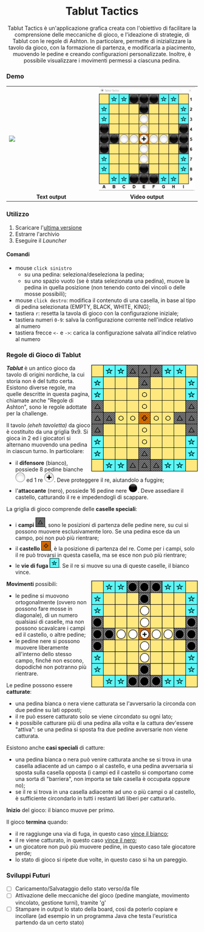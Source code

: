 <h1 align="center">Tablut Tactics</h1>

<div align="center">
  Tablut Tactics è un'applicazione grafica creata con l'obiettivo di facilitare la comprensione delle meccaniche di gioco, e l'ideazione di strategie, di Tablut con le regole di Ashton.
  In particolare, permette di inizializzare la tavolo da gioco, con la formazione di partenza, e modificarla a piacimento, muovendo le pedine e creando configurazioni personalizzate.
  Inoltre, è possibile visualizzare i movimenti permessi a ciascuna pedina.
</div>



### Demo
<table>
  <tr>
    <td width="47%"><img src="./Tablut/gfx/demo_text_output.gif"/></td>
    <td width="53%"><img src="./Tablut/gfx/demo_video_output.gif"/></td>
  </tr>
  <tr align="center">
    <td><b>Text output</b></td>
    <td><b>Video output</b></td>
  </tr>
</table>

### Utilizzo
1. Scaricare l'[ultima versione](https://github.com/mikyll/TablutTactics/releases/latest)
2. Estrarre l'archivio
3. Eseguire il *Launcher*

#### Comandi
- mouse `click sinistro`
  - su una pedina: seleziona/deseleziona la pedina;
  - su uno spazio vuoto (se è stata selezionata una pedina), muove la pedina in quella posizione (non tenendo conto dei vincoli o delle mosse possibili);
- mouse `click destro`: modifica il contenuto di una casella, in base al tipo di pedina selezionata (EMPTY, BLACK, WHITE, KING);
- tastiera `r`: resetta la tavola di gioco con la configurazione iniziale;
- tastiera numeri `0-9`: salva la configurazione corrente nell'indice relativo al numero
- tastiera frecce `<-` e `->`: carica la configurazione salvata all'indice relativo al numero

### Regole di Gioco di Tablut
<img align="right" width="280" height="280" src="https://github.com/mikyll/TablutTactics/blob/main/Tablut/gfx/boardBase.png">

**_Tablut_** è un antico gioco da tavolo di origini nordiche, la cui storia non è del tutto certa.
Esistono diverse regole, ma quelle descritte in questa pagina, chiamate anche "Regole di Ashton", sono le regole adottate per la challenge.

Il tavolo *(eheh tavoletta)* da gioco è costituito da una griglia 9x9. Si gioca in 2 ed i giocatori si alternano muovendo una pedina in ciascun turno. In particolare:
- il **difensore** (bianco), possiede 8 pedine bianche <img width="25" src="https://github.com/Gionnino9000/Gionnino9000/blob/main/Tablut/src/it/unibo/ai/didattica/competition/tablut/gui/resources/White.png"/>
ed 1 re <img width="25" src="https://github.com/Gionnino9000/Gionnino9000/blob/main/Tablut/src/it/unibo/ai/didattica/competition/tablut/gui/resources/ImmagineRe.png"/>.
Deve proteggere il re, aiutandolo a fuggire;
- l'**attaccante** (nero), possiede 16 pedine nere <img width="25" src="https://github.com/Gionnino9000/Gionnino9000/blob/main/Tablut/src/it/unibo/ai/didattica/competition/tablut/gui/resources/Black2.png"/>.
Deve assediare il castello, catturando il re e impedendogli di scappare.

La griglia di gioco comprende delle **caselle speciali**:
- i **campi** <img width="25" src="https://github.com/Gionnino9000/Gionnino9000/blob/main/Tablut/src/it/unibo/ai/didattica/competition/tablut/gui/resources/camp.png"/>, 
sono le posizioni di partenza delle pedine nere, su cui si possono muovere esclusivamente loro. Se una pedina esce da un campo, poi non può più rientrare;
- il **castello** <img width="25" src="https://github.com/Gionnino9000/Gionnino9000/blob/main/Tablut/src/it/unibo/ai/didattica/competition/tablut/gui/resources/castle.png"/>,
è la posizione di partenza del re. Come per i campi, solo il re può trovarsi in questa casella, ma se esce non può più rientrare;
- le **vie di fuga** <img width="25" src="https://github.com/Gionnino9000/Gionnino9000/blob/main/Tablut/src/it/unibo/ai/didattica/competition/tablut/gui/resources/escape.png"/>.
Se il re si muove su una di queste caselle, il bianco vince.

<img align="right" width="280" height="280" src="https://github.com/mikyll/TablutTactics/blob/main/Tablut/gfx/board_initial_state.png">

**Movimenti** possibili:
- le pedine si muovono ortogonalmente (ovvero non possono fare mosse in diagonale), di un numero qualsiasi di caselle, ma non possono scavalcare i campi ed il castello, o altre pedine;
- le pedine nere si possono muovere liberamente all'interno dello stesso campo, finché non escono, dopodiché non potranno più rientrare.

Le pedine possono essere **catturate**:
- una pedina bianca o nera viene catturata se l'avversario la circonda con due pedine su lati opposti;
- il re può essere catturato solo se viene circondato su ogni lato;
- è possibile catturare più di una pedina alla volta e la cattura dev'essere "attiva": se una pedina si sposta fra due pedine avversarie non viene catturata.

Esistono anche **casi speciali** di catture:
- una pedina bianca o nera può venire catturata anche se si trova in una casella adiacente ad un campo o al castello, e una pedina avversaria si sposta sulla casella opposta 
(i campi ed il castello si comportano come una sorta di "barriera", non importa se tale casella è occupata oppure no);
- se il re si trova in una casella adiacente ad uno o più campi o al castello, è sufficiente circondarlo in tutti i restanti lati liberi per catturarlo.

**Inizio** del gioco: il bianco muove per primo.

Il gioco **termina** quando:
- il re raggiunge una via di fuga, in questo caso <ins>vince il bianco</ins>;
- il re viene catturato, in questo caso <ins>vince il nero</ins>;
- un giocatore non può più muovere pedine, in questo caso tale giocatore perde;
- lo stato di gioco si ripete due volte, in questo caso si ha un pareggio.

### Sviluppi Futuri
- [ ] Caricamento/Salvataggio dello stato verso/da file
- [ ] Attivazione delle meccaniche del gioco (pedine mangiate, movimento vincolato, gestione turni), tramite 'g'
- [ ] Stampare in output lo stato della board, così da poterlo copiare e incollare (ad esempio in un programma Java che testa l'euristica partendo da un certo stato)
